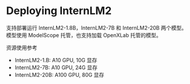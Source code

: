 # Deploying InternLM2

支持部署运行 InternLM2-1.8B，InternLM2-7B 和 InternLM2-20B 两个模型。
模型使用 ModelScope 托管，也支持加载 OpenXLab 托管的模型。

资源使用参考
- InternLM2-1.B: A10 GPU, 10G 显存
- InternLM2-7B: A10 GPU, 24G 显存
- InternLM2-20B: A100 GPU, 80G 显存